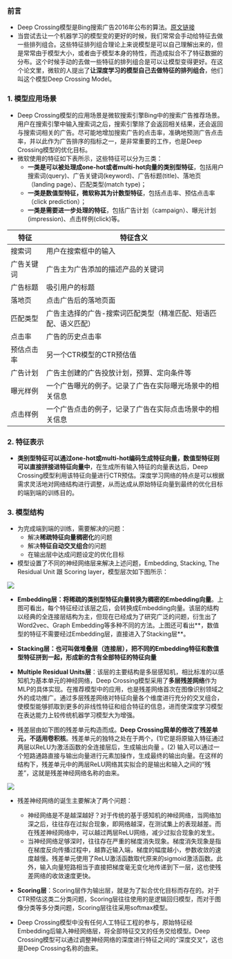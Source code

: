 ### 前言

- Deep Crossing模型是Bing搜索广告2016年公布的算法。[原文链接](https://link.zhihu.com/?target=http%3A//www.kdd.org/kdd2016/papers/files/adf0975-shanA.pdf)
- 当尝试去让一个机器学习的模型变的更好的时候，我们常常会手动给特征去做一些排列组合。这些特征排列组合理论上来说模型是可以自己理解出来的，但是常常由于模型大小，或者由于模型本身的特性，而造成拟合不了特征数据的分布。这个时候手动的去做一些特征的排列组合是可以让模型变得更好。在这个论文里，微软的人提出了**让深度学习的模型自己去做特征的排列组合**，他们叫这个模型Deep Crossing Model。

### 1. 模型应用场景

- Deep Crossing模型的应用场景是微软搜索引擎Bing中的搜索广告推荐场景。用户在搜索引擎中输入搜索词之后，搜索引擎除了会返回相关结果，还会返回与搜索词相关的广告。尽可能地增加搜索广告的点击率，准确地预测广告点击率，并以此作为广告排序的指标之一，是非常重要的工作，也是Deep Crossing模型的优化目标。
- 微软使用的特征如下表所示，这些特征可以分为三类：
  - **一类是可以被处理成one-hot或者multi-hot向量的类别型特征**，包括用户搜索词(query)、广告关键词(keyword)、广告标题(title)、落地页（landing page）、匹配类型(match type)；
  - **一类是数值型特征，微软称其为计数型特征**，包括点击率、预估点击率（click prediction）；
  - **一类是需要进一步处理的特征**，包括广告计划（campaign）、曝光计划(impression)、点击样例(click)等。

| 特征       | 特征含义                                                     |
| ---------- | ------------------------------------------------------------ |
| 搜索词     | 用户在搜索框中的输入                                         |
| 广告关键词 | 广告主为广告添加的描述产品的关键词                           |
| 广告标题   | 吸引用户的标题                                               |
| 落地页     | 点击广告后的落地页面                                         |
| 匹配类型   | 广告主选择的广告-搜索词匹配类型（精准匹配、短语匹配、语义匹配） |
| 点击率     | 广告的历史点击率                                             |
| 预估点击率 | 另一个CTR模型的CTR预估值                                     |
| 广告计划   | 广告主创建的广告投放计划，预算、定向条件等                   |
| 曝光样例   | 一个广告曝光的例子。记录了广告在实际曝光场景中的相关信息     |
| 点击样例   | 一个广告点击的例子，记录了广告在实际点击场景中的相关信息     |

### 2. 特征表示

- **类别型特征可以通过one-hot或multi-hot编码生成特征向量，数值型特征则可以直接拼接进特征向量中**，在生成所有输入特征的向量表达后，Deep Crossing模型利用该特征向量进行CTR预估。深度学习网络的特点是可以根据需求灵活地对网络结构进行调整，从而达成从原始特征向量到最终的优化目标的端到端的训练目的。

### 3. 模型结构

- 为完成端到端的训练，需要解决的问题：
  - 解决**稀疏特征向量稠密化**的问题
  - 解决**特征自动交叉组合**的问题
  - 在输出层中达成问题设定的优化目标
- 模型设置了不同的神经网络层来解决上述问题，Embedding, Stacking, The Residual Unit 跟 Scoring layer，模型层次如下图所示：

![](https://blog-1258986886.cos.ap-beijing.myqcloud.com/%E6%8E%A8%E8%8D%90%E7%B3%BB%E7%BB%9F%E5%AD%A6%E4%B9%A0/8-1.png)

- **Embedding层：将稀疏的类别型特征向量转换为稠密的Embedding向量**。上图可看出，每个特征经过该层之后，会转换成Embedding向量。该层的结构以经典的全连接层结构为主，但现在已经成为了研究广泛的问题，衍生出了Word2vec、Graph Embedding等多种不同的方法。上图还可看出**，数值型的特征不需要经过Embedding层，直接进入了Stacking层**。

- **Stacking层：也可叫做堆叠层（连接层），把不同的Embedding特征和数值型特征拼到一起，形成新的含有全部特征的特征向量**
- **Multiple Residual Units层**：该层的主要结构是多层感知机，相比标准的以感知机为基本单元的神经网络，Deep Crossing模型采用了**多层残差网络**作为MLP的具体实现。在推荐模型中的应用，也是残差网络首次在图像识别领域之外的成功推广。通过多层残差网络对特征向量各个维度进行充分的交叉组合，使模型能够抓取到更多的非线性特征和组合特征的信息，进而使深度学习模型在表达能力上较传统机器学习模型大为增强。
- 残差层由如下图的残差单元构造而成。**Deep Crossing简单的修改了残差单元，不适用卷积核**。残差单元的独特之处在于两个，(1)它是将原输入特征通过两层以ReLU为激活函数的全连接层后，生成输出向量 。(2) 输入可以通过一个短路通路直接与输出向量进行元素加操作，生成最终的输出向量。在这样的结构下，残差单元中的两层ReLU网络其实拟合的是输出和输入之间的“残差”，这就是残差神经网络名称的由来。


![](https://blog-1258986886.cos.ap-beijing.myqcloud.com/%E6%8E%A8%E8%8D%90%E7%B3%BB%E7%BB%9F%E5%AD%A6%E4%B9%A0/8-2.png)

- 残差神经网络的诞生主要解决了两个问题：
  - 神经网络是不是越深越好？对于传统的基于感知机的神经网络，当网络加深之后，往往存在过拟合现象，即网络越深，在测试集上的表现越差。而在残差神经网络中，可以越过两层ReLU网络，减少过拟合现象的发生。
  - 当神经网络足够深时，往往存在严重的梯度消失现象。梯度消失现象是指在梯度反向传播过程中，越靠近输入端，梯度的幅度越小，参数收敛的速度越慢。残差单元使用了ReLU激活函数取代原来的sigmoid激活函数。此外，输入向量短路相当于直接把梯度毫无变化地传递到下一层，这也使残差网络的收敛速度更快。

- **Scoring层**：Scoring层作为输出层，就是为了拟合优化目标而存在的。对于CTR预估这类二分类问题，Scoring层往往使用的是逻辑回归模型，而对于图像分类等多分类问题，Scoring层往往采用softmax模型。

- Deep Crossing模型中没有任何人工特征工程的参与，原始特征经Embedding后输入神经网络层，将全部特征交叉的任务交给模型。Deep Crossing模型可以通过调整神经网络的深度进行特征之间的“深度交叉”，这也是Deep Crossing名称的由来。

